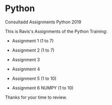 # Python
Consultadd Assignments Python 2019

This is Ravis's Assignments of the Python Training:

  * Assignment 1 (1 to 7)

  * Assignment 2 (1 to 7)

  * Assignment 3

  * Assignment 4

  * Assignment 5 (1 to 10)

  * Assignment 6 NUMPY (1 to 10)


Thanks for your time to review. 
